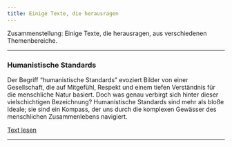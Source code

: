 ```yaml
---
title: Einige Texte, die herausragen
---
```

Zusammenstellung: Einige Texte, die herausragen, aus verschiedenen Themenbereiche.

----

### Humanistische Standards

Der Begriff “humanistische Standards” evoziert Bilder von einer Gesellschaft, die auf Mitgefühl, Respekt und einem tiefen Verständnis für die menschliche Natur basiert. Doch was genau verbirgt sich hinter dieser vielschichtigen Bezeichnung? Humanistische Standards sind mehr als bloße Ideale; sie sind ein Kompass, der uns durch die komplexen Gewässer des menschlichen Zusammenlebens navigiert.

[Text lesen](https://s2030c.github.io/standards/humanistische-standards/)

----


